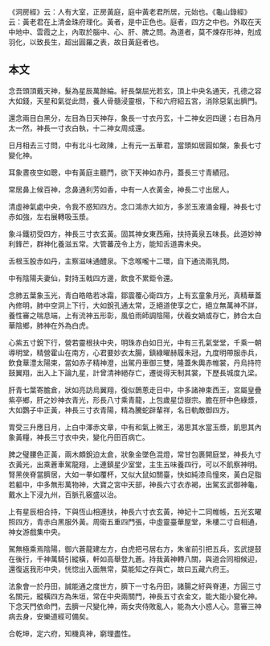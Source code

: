《洞房經》云：人有大室，正房黃庭，庭中黃老君所居，元始也。《龜山錄經》云：黃老君在上清金珠府理化。黃者，是中正色也。庭者，四方之中也。外取在天中地中、雲霞之上，內取於腦中、心、肝、脾之問。為道者，莫不煉存形神，剋成羽化，以致長生，超出圓羅之表，故日黃庭者也。

## 本文

念吾頭頂戴天神，髮為星辰萬餘綸。紆長槃屈光若玄，頂上中央名通天，孔德之容大如錢，天星和氣從此問，養人骨髓浸靈根，下和六府紹五宮，消除惡氣出臍門。

還念兩目白黑分，左目為日天神存，象長一寸衣丹玄，十二神女迥四邊；右目為月太一然，神長一寸衣白執，十二神女周成還。

日月相去三寸問，中有北斗七政陳，上有元一五華君，當頭如居圓如槃，象長七寸變化神。

耳象晝夜空如聰，中有黃庭主聽門，欲下天神如赤丹，蓋長三寸青績冠。

常居鼻上候百神，念鼻通利芳如香，中有一人衣黃金，神長二寸出居人。

清虛神氣處中央，令我不惑知四方。念口鴻赤大如方，多淤玉液涌金糧，神長七寸赤如強，左右展轉吸玉漿。

象斗鐵初受四方，神長三寸衣玄黃。固其神女東西廂，扶持黃泉五味長。此道妙神利鋒芒，群神化養滋五常。大管蕃茂令上方，能知舌道壽未央。

舌根玉股赤如丹，主察滋味通醴泉。下念喉嚨十二環，自下通流兩乳問。

中有陰陽夫妻仙，對持玉戟四方邊，飲食不累鉅令還。

念肺五葉象玉光，青白皓皓若冰霜，鄒震覆心衛四方，上有玄童象月光，真精華蓋內修明，肺中空洞上下行，大如銳孔通太常，乏絕道使享之亡，絕立無萬神不詳，養性審之喘息端，上有流神五形彰，風伯雨師調陰陽，伏羲女媧或存亡，肺合太白華陰鄉，肺神在外為白虎。

心紫五寸銳下行，營若靈根扶中央，明珠赤白如日光，中有三孔氣堂堂，千乘一朝導明堂，精營霍山在南方，心君要妙衣太腸，鎮綠曜赫履朱冠，九度明帶服赤兵，飲食華澧太陽束，當如赤子精神澄，出駕丹車御三雙，隆蓋朱輿赤帷裳，丹烏持符鼓翼翔，出入上下論九星，計曾清神絕存亡，遷徙得天制其裳，下歷長城度九梁。

肝青七葉寄膽倉，狀如亮訪烏翼翔，復似鵲蔥走日中，中多諸神束西王，宮屬皇疊紫亭鄉，肝之妙神衣青光，形長八寸乘青龍，上包歲星岱嶽宗。膽在肝中色綠漿，大如鸚子中正黃，神長三寸衣青陽，精為騰蛇辟輩祥，名日軌敵御四方。

胃受三升應日月，上白中澤赤文章，中有和氣上微王，渴思其水當玉漿，飢思其內象黃糧，神長三寸衣中央，變化丹田百病亡。

脾之璧腰色正黃，兩木頗銳迫太倉，狀象金墜色混燈，常甘包裹開庭堂，神長九寸衣黃光，出乘蒼車駕龍翔，上連鎮星少室堂，主生五味養四行，可以不飢察神明。腎黑俠脊當臍居，大如一拳如覆杯，又似大鼠如關臺，快如純漆烏憧來，黃白足脂若軀中，中多無形萬物神，大寶之宮中天部，神長六寸衣赤褐，出駕玄武御神龜，戴水上下浸九州，百脈孔竅盛以治。

上有星辰相合持，下與恆山相連扶，神長六寸衣玄黃，神妃十二同帷帳，五光玄曜照四方，青赤白黑服外黃。周衛五重四門張，中虛靈臺華屋堂，朱樓二寸自相通，神女游戲集中央。

駕無極乘焉陰陽，御六蒼龍建左方，白虎把弓居右方，朱雀前引把五兵，玄武提鼓在後行，千神萬騎引縱橫，軒如高舉登九蒼。持我黃神轉八關，與道合同相候迎，還復返我形中央，恍惚出入面無常，莫能知之存與亡，故曰五藏六府王。

法象會一於丹田，誠能通之度世方，臍下一寸名丹田，諸腸之紆與脊連，方圓三寸名關元，縱橫四方為朱垣，常在中央兩關門，神長五寸衣金文，能大能小變化神。下念天門依命門，去臍一尺變化神，兩女夾侍敗亂人，能為大小惑人心。意審三神病去身，安樂道經可備矣。

合乾坤，定六府，知機真神，窮理盡性。